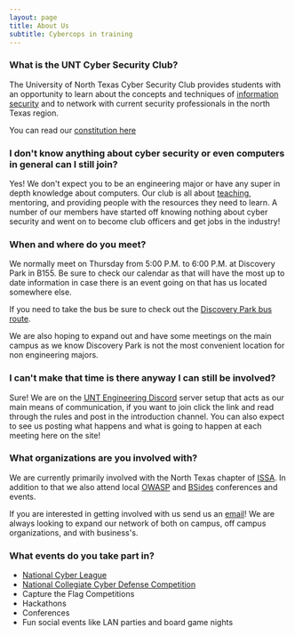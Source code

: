 ```yaml
---
layout: page
title: About Us
subtitle: Cybercops in training
---
```


### What is the UNT Cyber Security Club?

The University of North Texas Cyber Security Club provides students with an opportunity to learn about the concepts and techniques of [information security](https://en.wikipedia.org/wiki/Information_security) and to network with current security professionals in the north Texas region.

You can read our [constitution here](https://drive.google.com/file/d/0B9A3Z9_HMQERODhZUzRpR09PQmc/view?usp=sharing)

### I don't know anything about cyber security or even computers in general can I still join?

Yes! We don't expect you to be an engineering major or have any super in depth knowledge about computers. Our club is all about [teaching](https://youtu.be/KEkrWRHCDQU), mentoring, and providing people with the resources they need to learn. A number of our members have started off knowing nothing about cyber security and went on to become club officers and get jobs in the industry!

### When and where do you meet?

We normally meet on Thursday from 5:00 P.M. to 6:00 P.M. at Discovery Park in B155. Be sure to check our calendar as that will have the most up to date information in case there is an event going on that has us located somewhere else.

If you need to take the bus be sure to check out the [Discovery Park bus route](http://transportation.unt.edu/transit/maps-routes/discovery-park).

We are also hoping to expand out and have some meetings on the main campus as we know Discovery Park is not the most convenient location for non engineering majors.

### I can't make that time is there anyway I can still be involved?

Sure! We are on the [UNT Engineering Discord](https://discord.gg/j3D5Zdp) server setup that acts as our main means of communication, if you want to join click the link and read through the rules and post in the introduction channel. You can also expect to see us posting what happens and what is going to happen at each meeting here on the site!

### What organizations are you involved with?

We are currently primarily involved with the North Texas chapter of [ISSA](https://ntxissa.org/). In addition to that we also attend local [OWASP](https://www.owasp.org/index.php/Main_Page) and [BSides](http://www.securitybsides.com/w/page/12194138/BSides) conferences and events.

If you are interested in getting involved with us send us an [email](mailto:untccsi@gmail.com)! We are always looking to expand our network of both on campus, off campus organizations, and with business's.

### What events do you take part in?

* [National Cyber League](https://www.nationalcyberleague.org/)
* [National Collegiate Cyber Defense Competition](http://www.nationalccdc.org/)
* Capture the Flag Competitions
* Hackathons
* Conferences
* Fun social events like LAN parties and board game nights
